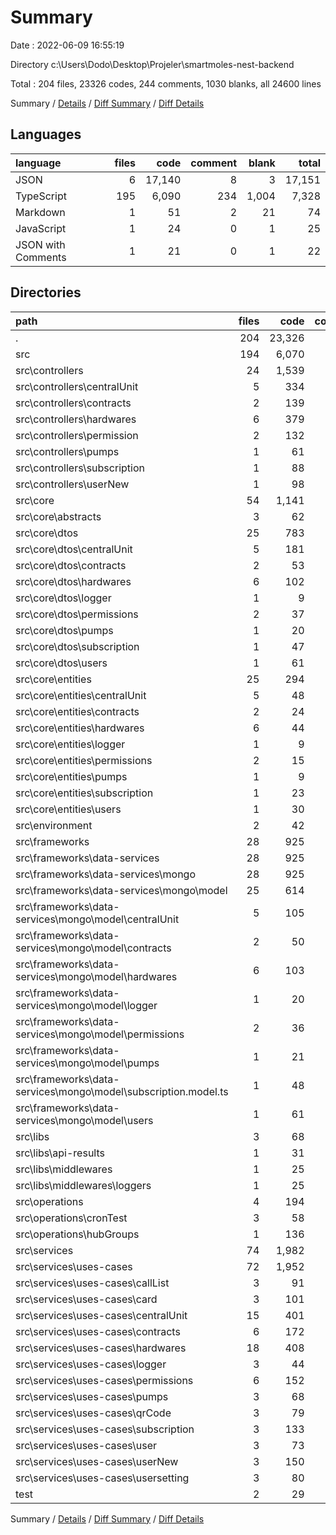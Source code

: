 # Summary

Date : 2022-06-09 16:55:19

Directory c:\\Users\\Dodo\\Desktop\\Projeler\\smartmoles-nest-backend

Total : 204 files,  23326 codes, 244 comments, 1030 blanks, all 24600 lines

Summary / [Details](details.md) / [Diff Summary](diff.md) / [Diff Details](diff-details.md)

## Languages
| language | files | code | comment | blank | total |
| :--- | ---: | ---: | ---: | ---: | ---: |
| JSON | 6 | 17,140 | 8 | 3 | 17,151 |
| TypeScript | 195 | 6,090 | 234 | 1,004 | 7,328 |
| Markdown | 1 | 51 | 2 | 21 | 74 |
| JavaScript | 1 | 24 | 0 | 1 | 25 |
| JSON with Comments | 1 | 21 | 0 | 1 | 22 |

## Directories
| path | files | code | comment | blank | total |
| :--- | ---: | ---: | ---: | ---: | ---: |
| . | 204 | 23,326 | 244 | 1,030 | 24,600 |
| src | 194 | 6,070 | 234 | 999 | 7,303 |
| src\\controllers | 24 | 1,539 | 21 | 205 | 1,765 |
| src\\controllers\\centralUnit | 5 | 334 | 0 | 44 | 378 |
| src\\controllers\\contracts | 2 | 139 | 0 | 18 | 157 |
| src\\controllers\\hardwares | 6 | 379 | 4 | 48 | 431 |
| src\\controllers\\permission | 2 | 132 | 0 | 14 | 146 |
| src\\controllers\\pumps | 1 | 61 | 0 | 7 | 68 |
| src\\controllers\\subscription | 1 | 88 | 0 | 12 | 100 |
| src\\controllers\\userNew | 1 | 98 | 0 | 14 | 112 |
| src\\core | 54 | 1,141 | 25 | 207 | 1,373 |
| src\\core\\abstracts | 3 | 62 | 0 | 8 | 70 |
| src\\core\\dtos | 25 | 783 | 11 | 115 | 909 |
| src\\core\\dtos\\centralUnit | 5 | 181 | 0 | 41 | 222 |
| src\\core\\dtos\\contracts | 2 | 53 | 0 | 6 | 59 |
| src\\core\\dtos\\hardwares | 6 | 102 | 0 | 19 | 121 |
| src\\core\\dtos\\logger | 1 | 9 | 0 | 2 | 11 |
| src\\core\\dtos\\permissions | 2 | 37 | 0 | 6 | 43 |
| src\\core\\dtos\\pumps | 1 | 20 | 0 | 3 | 23 |
| src\\core\\dtos\\subscription | 1 | 47 | 0 | 3 | 50 |
| src\\core\\dtos\\users | 1 | 61 | 0 | 2 | 63 |
| src\\core\\entities | 25 | 294 | 14 | 84 | 392 |
| src\\core\\entities\\centralUnit | 5 | 48 | 0 | 37 | 85 |
| src\\core\\entities\\contracts | 2 | 24 | 0 | 4 | 28 |
| src\\core\\entities\\hardwares | 6 | 44 | 0 | 13 | 57 |
| src\\core\\entities\\logger | 1 | 9 | 0 | 1 | 10 |
| src\\core\\entities\\permissions | 2 | 15 | 0 | 3 | 18 |
| src\\core\\entities\\pumps | 1 | 9 | 0 | 2 | 11 |
| src\\core\\entities\\subscription | 1 | 23 | 0 | 3 | 26 |
| src\\core\\entities\\users | 1 | 30 | 0 | 5 | 35 |
| src\\environment | 2 | 42 | 0 | 4 | 46 |
| src\\frameworks | 28 | 925 | 26 | 134 | 1,085 |
| src\\frameworks\\data-services | 28 | 925 | 26 | 134 | 1,085 |
| src\\frameworks\\data-services\\mongo | 28 | 925 | 26 | 134 | 1,085 |
| src\\frameworks\\data-services\\mongo\\model | 25 | 614 | 26 | 120 | 760 |
| src\\frameworks\\data-services\\mongo\\model\\centralUnit | 5 | 105 | 5 | 25 | 135 |
| src\\frameworks\\data-services\\mongo\\model\\contracts | 2 | 50 | 1 | 8 | 59 |
| src\\frameworks\\data-services\\mongo\\model\\hardwares | 6 | 103 | 6 | 24 | 133 |
| src\\frameworks\\data-services\\mongo\\model\\logger | 1 | 20 | 1 | 4 | 25 |
| src\\frameworks\\data-services\\mongo\\model\\permissions | 2 | 36 | 2 | 8 | 46 |
| src\\frameworks\\data-services\\mongo\\model\\pumps | 1 | 21 | 1 | 4 | 26 |
| src\\frameworks\\data-services\\mongo\\model\\subscription.model.ts | 1 | 48 | 1 | 4 | 53 |
| src\\frameworks\\data-services\\mongo\\model\\users | 1 | 61 | 1 | 4 | 66 |
| src\\libs | 3 | 68 | 0 | 7 | 75 |
| src\\libs\\api-results | 1 | 31 | 0 | 3 | 34 |
| src\\libs\\middlewares | 1 | 25 | 0 | 2 | 27 |
| src\\libs\\middlewares\\loggers | 1 | 25 | 0 | 2 | 27 |
| src\\operations | 4 | 194 | 108 | 48 | 350 |
| src\\operations\\cronTest | 3 | 58 | 90 | 34 | 182 |
| src\\operations\\hubGroups | 1 | 136 | 18 | 14 | 168 |
| src\\services | 74 | 1,982 | 49 | 375 | 2,406 |
| src\\services\\uses-cases | 72 | 1,952 | 42 | 365 | 2,359 |
| src\\services\\uses-cases\\callList | 3 | 91 | 4 | 15 | 110 |
| src\\services\\uses-cases\\card | 3 | 101 | 4 | 17 | 122 |
| src\\services\\uses-cases\\centralUnit | 15 | 401 | 0 | 77 | 478 |
| src\\services\\uses-cases\\contracts | 6 | 172 | 0 | 29 | 201 |
| src\\services\\uses-cases\\hardwares | 18 | 408 | 0 | 84 | 492 |
| src\\services\\uses-cases\\logger | 3 | 44 | 0 | 9 | 53 |
| src\\services\\uses-cases\\permissions | 6 | 152 | 0 | 30 | 182 |
| src\\services\\uses-cases\\pumps | 3 | 68 | 0 | 14 | 82 |
| src\\services\\uses-cases\\qrCode | 3 | 79 | 4 | 18 | 101 |
| src\\services\\uses-cases\\subscription | 3 | 133 | 0 | 19 | 152 |
| src\\services\\uses-cases\\user | 3 | 73 | 23 | 16 | 112 |
| src\\services\\uses-cases\\userNew | 3 | 150 | 3 | 21 | 174 |
| src\\services\\uses-cases\\usersetting | 3 | 80 | 4 | 16 | 100 |
| test | 2 | 29 | 0 | 6 | 35 |

Summary / [Details](details.md) / [Diff Summary](diff.md) / [Diff Details](diff-details.md)
